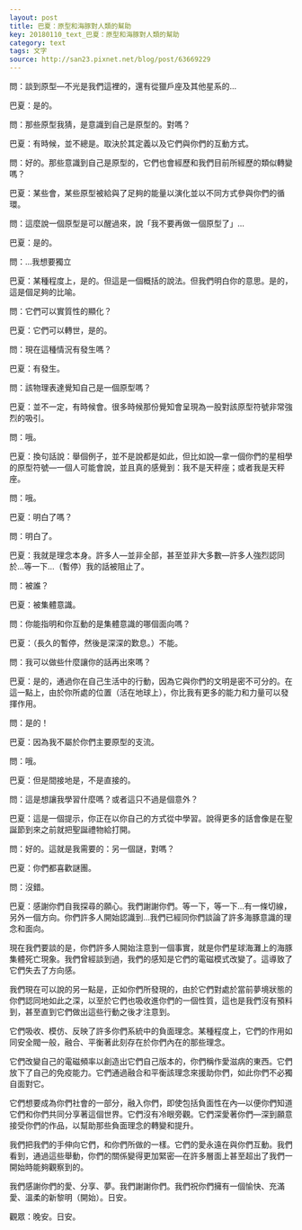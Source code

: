 ```yaml
---
layout: post
title: 巴夏：原型和海豚對人類的幫助
key: 20180110_text_巴夏：原型和海豚對人類的幫助
category: text
tags: 文字
source: http://san23.pixnet.net/blog/post/63669229
---
```



問：談到原型—不光是我們這裡的，還有從獵戶座及其他星系的…

巴夏：是的。

問：那些原型我猜，是意識到自己是原型的。對嗎？

巴夏：有時候，並不總是。取決於其定義以及它們與你們的互動方式。

問：好的。那些意識到自己是原型的，它們也會經歷和我們目前所經歷的類似轉變嗎？

巴夏：某些會，某些原型被給與了足夠的能量以演化並以不同方式參與你們的循環。

問：這麼說一個原型是可以醒過來，說「我不要再做一個原型了」…

巴夏：是的。

問：…我想要獨立

巴夏：某種程度上，是的。但這是一個概括的說法。但我們明白你的意思。是的，這是個足夠的比喻。

問：它們可以實質性的顯化？

巴夏：它們可以轉世，是的。

問：現在這種情況有發生嗎？

巴夏：有發生。

問：該物理表達覺知自己是一個原型嗎？

巴夏：並不一定，有時候會。很多時候那份覺知會呈現為一股對該原型符號非常強烈的吸引。

問：哦。

巴夏：換句話說：舉個例子，並不是說都是如此，但比如說—拿一個你們的星相學的原型符號—一個人可能會說，並且真的感覺到：我不是天秤座；或者我是天秤座。

問：哦。

巴夏：明白了嗎？

問：明白了。

巴夏：我就是理念本身。許多人—並非全部，甚至並非大多數—許多人強烈認同於…等一下…（暫停）我的話被阻止了。

問：被誰？

巴夏：被集體意識。

問：你能指明和你互動的是集體意識的哪個面向嗎？

巴夏：（長久的暫停，然後是深深的歎息。）不能。

問：我可以做些什麼讓你的話再出來嗎？

巴夏：是的，通過你在自己生活中的行動，因為它與你們的文明是密不可分的。在這一點上，由於你所處的位置（活在地球上），你比我有更多的能力和力量可以發揮作用。

問：是的！

巴夏：因為我不屬於你們主要原型的支流。

問：哦。

巴夏：但是間接地是，不是直接的。

問：這是想讓我學習什麼嗎？或者這只不過是個意外？

巴夏：這是一個提示，你正在以你自己的方式從中學習。說得更多的話會像是在聖誕節到來之前就把聖誕禮物給打開。

問：好的。這就是我需要的：另一個謎，對嗎？

巴夏：你們都喜歡謎團。

問：沒錯。

巴夏：感謝你們自我探尋的願心。我們謝謝你們。等一下，等一下…有一條切線，另外一個方向。你們許多人開始認識到…我們已經同你們談論了許多海豚意識的理念和面向。

現在我們要談的是，你們許多人開始注意到一個事實，就是你們星球海灘上的海豚集體死亡現象。我們曾經談到過，我們的感知是它們的電磁模式改變了。這導致了它們失去了方向感。

我們現在可以說的另一點是，正如你們所發現的，由於它們對處於當前夢境狀態的你們認同地如此之深，以至於它們也吸收進你們的一個性質，這也是我們沒有預料到，甚至直到它們做出這些行動之後才注意到。

它們吸收、模仿、反映了許多你們系統中的負面理念。某種程度上，它們的作用如同安全閥一般，融合、平衡著此刻存在於你們內在的那些理念。

它們改變自己的電磁頻率以創造出它們自己版本的，你們稱作愛滋病的東西。它們放下了自己的免疫能力。它們通過融合和平衡該理念來援助你們，如此你們不必獨自面對它。

它們想要成為你們社會的一部分，融入你們，即使包括負面性在內—以便你們知道它們和你們共同分享著這個世界。它們沒有冷眼旁觀。它們深愛著你們—深到願意接受你們的作品，以幫助那些負面理念的轉變和提升。

我們把我們的手伸向它們，和你們所做的一樣。它們的愛永遠在與你們互動。我們看到，通過這些舉動，你們的關係變得更加緊密—在許多層面上甚至超出了我們一開始時能夠觀察到的。

我們感謝你們的愛、分享、夢。我們謝謝你們。我們祝你們擁有一個愉快、充滿愛、溫柔的新黎明（開始）。日安。

觀眾：晚安。日安。
